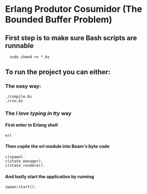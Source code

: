 # Erlang Produtor Cosumidor (The Bounded Buffer Problem)

## First step is to make sure Bash scripts are runnable 
```
  sudo chmod +x *.bs
```

## To run the project you can either:

### The easy way:
```
./compile.bs
./run.bs
```

### The _I love typing in tty_ way

#### First enter in Erlang shell 
```
erl
```
#### Then copile the erl module into Beam's byte code
```
c(spawn).
c(state_manager).
c(state_renderer).
```
#### And lastly start the application by running
```
spawn:start().
```
